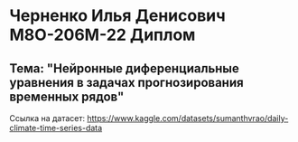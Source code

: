 # Черненко Илья Денисович М8О-206М-22 Диплом 
## Тема: "Нейронные диференциальные уравнения в задачах прогнозирования временных рядов"

Ссылка на датасет: https://www.kaggle.com/datasets/sumanthvrao/daily-climate-time-series-data
